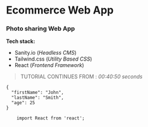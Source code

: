 # Ecommerce Web App

### Photo sharing Web App


**Tech stack:**
- Sanity.io (*Headless CMS*)
- Tailwind.css (*Utility Based CSS*)
- React (*Frontend Framework*)

> TUTORIAL CONTINUES FROM : *00:40:50 seconds*

```
{
  "firstName": "John",
  "lastName": "Smith",
  "age": 25
}
```

```
    import React from 'react';
    
```